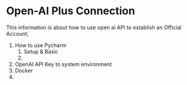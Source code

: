# Open-AI Plus Connection 
This information is about how to use open ai API to establish an Official Account;

1. How to use Pycharm 
   1. Setup & Basic 
   2. 
2. OpenAI API Key to system environment 
3. Docker
4. 


